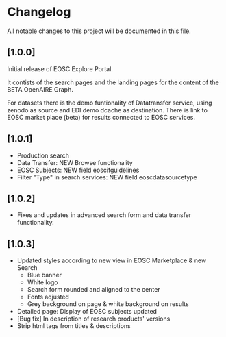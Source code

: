  # Changelog
All notable changes to this project will be documented in this file.

## [1.0.0] 
Initial release of EOSC Explore Portal.

It contists of the search pages and the landing pages for the content of the BETA OpenAIRE Graph.

For datasets there is the demo funtionality of Datatransfer service, using zenodo as source and EDI demo dcache as destination.
There is link to EOSC market place (beta) for results connected to EOSC services.

## [1.0.1]
* Production search
* Data Transfer: NEW Browse functionality
* EOSC Subjects: NEW field eoscifguidelines
* Filter "Type" in search services: NEW field eoscdatasourcetype

## [1.0.2]
* Fixes and updates in advanced search form and data transfer functionality. 

## [1.0.3]
* Updated styles according to new view in EOSC Marketplace  & new Search
  * Blue banner
  * White logo 
  * Search form rounded and aligned to the center 
  * Fonts adjusted
  * Grey background on page & white background on results
* Detailed page: Display of EOSC subjects updated
* [Bug fix] In description of research products' versions
* Strip html tags from titles & descriptions